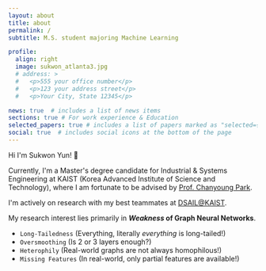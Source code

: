 ```yaml
---
layout: about
title: about
permalink: /
subtitle: M.S. student majoring Machine Learning

profile:
  align: right
  image: sukwon_atlanta3.jpg
  # address: >
  #   <p>555 your office number</p>
  #   <p>123 your address street</p>
  #   <p>Your City, State 12345</p>

news: true  # includes a list of news items
sections: true # For work experience & Education
selected_papers: true # includes a list of papers marked as "selected={true}"
social: true  # includes social icons at the bottom of the page
---
```


Hi I'm Sukwon Yun! 👋

Currently, I'm a Master's degree candidate for Industrial & Systems Engineering at KAIST (Korea Advanced Institute of Science and Technology),
where I am fortunate to be advised by [Prof. Chanyoung Park](http://dsail.kaist.ac.kr/professor/).

I'm actively on research with my best teammates at [DSAIL@KAIST](http://dsail.kaist.ac.kr/).

My research interest lies primarily in ***Weakness* of Graph Neural Networks**.

- ``Long-Tailedness`` (Everything, literally *everything* is long-tailed!)
- ``Oversmoothing`` (Is 2 or 3 layers enough?)
- ``Heterophily`` (Real-world graphs are not always homophilous!)
- ``Missing Features`` (In real-world, only partial features are available!)
